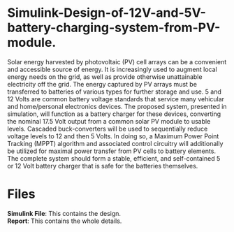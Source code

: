 # Simulink-Design-of-12V-and-5V-battery-charging-system-from-PV-module.

Solar energy harvested by photovoltaic (PV) cell arrays can be a convenient and accessible
source of energy. It is increasingly used to augment local energy needs on the grid, as well as
provide otherwise unattainable electricity off the grid. The energy captured by PV arrays must
be transferred to batteries of various types for further storage and use. 5 and 12 Volts are
common battery voltage standards that service many vehicular and home/personal electronics
devices. The proposed system, presented in simulation, will function as a battery charger for
these devices, converting the nominal 17.5 Volt output from a common solar PV module to
usable levels. Cascaded buck-converters will be used to sequentially reduce voltage levels to 12
and then 5 Volts. In doing so, a Maximum Power Point Tracking (MPPT) algorithm and
associated control circuitry will additionally be utilized for maximal power transfer from PV cells
to battery elements. The complete system should form a stable, efficient, and self-contained 5
or 12 Volt battery charger that is safe for the batteries themselves.

# Files
**Simulink File**: This contains the design.<br>
**Report**: This contains the whole details.
